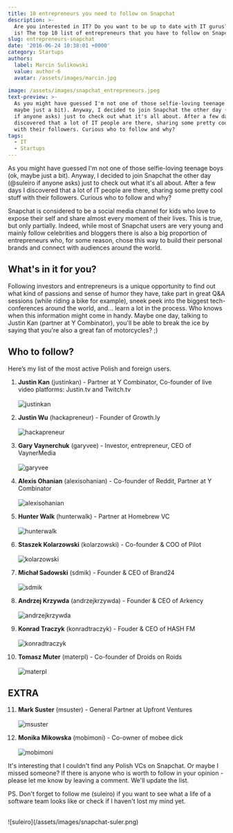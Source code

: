 ```yaml
---
title: 10 entrepreneurs you need to follow on Snapchat
description: >-
  Are you interested in IT? Do you want to be up to date with IT gurus? Here it
  is! The top 10 list of entrepreneurs that you have to follow on Snapchat!
slug: entrepreneurs-snapchat
date: '2016-06-24 10:38:01 +0000'
category: Startups
authors:
  label: Marcin Sulikowski
  value: author-6
  avatar: /assets/images/marcin.jpg
      
image: /assets/images/snapchat_entrepreneurs.jpeg
text-preview: >-
  As you might have guessed I'm not one of those selfie-loving teenage boys (ok,
  maybe just a bit). Anyway, I decided to join Snapchat the other day (@suleiro
  if anyone asks) just to check out what it's all about. After a few days I
  discovered that a lot of IT people are there, sharing some pretty cool stuff
  with their followers. Curious who to follow and why?
tags:
  - IT
  - Startups
---
```

As you might have guessed I'm not one of those selfie-loving teenage boys (ok, maybe just a bit). Anyway, I decided to join Snapchat the other day (@suleiro if anyone asks) just to check out what it's all about. After a few days I discovered that a lot of IT people are there, sharing some pretty cool stuff with their followers. Curious who to follow and why?

Snapchat is considered to be a social media channel for kids who love to expose their self and share almost every moment of their lives. This is true, but only partially. Indeed, while most of Snapchat users are very young and mainly follow celebrities and bloggers there is also a big proportion of entrepreneurs who, for some reason, chose this way to build their personal brands and connect with audiences around the world.

## What's in it for you?

Following investors and entrepreneurs is a unique opportunity to find out what kind of passions and sense of humor they have, take part in great Q&A sessions (while riding a bike for example), sneek peek into the biggest tech-conferences around the world, and... learn a lot in the process. Who knows when this information might come in handy. Maybe one day, talking to Justin Kan (partner at Y Combinator), you'll be able to break the ice by saying that you're also a great fan of motorcycles? ;)

## Who to follow?

Here’s my list of the most active Polish and foreign users.

1. **Justin Kan** (justinkan) - Partner at Y Combinator, Co-founder of live video platforms: Justin.tv and Twitch.tv
    <br><br>
    ![justinkan](/assets/images/snapchat-justin-kan.png)

2. **Justin Wu** (hackapreneur) - Founder of Growth.ly
    <br><br>
    ![hackapreneur](/assets/images/snapchat-justin-wu.png)

3. **Gary Vaynerchuk** (garyvee) - Investor, entrepreneur, CEO of VaynerMedia
    <br><br>
    ![garyvee](/assets/images/snapchat-gary-vaynerchuk.png)

4. **Alexis Ohanian** (alexisohanian) - Co-founder of Reddit, Partner at Y Combinator
    <br><br>
    ![alexisohanian](/assets/images/snapchat-alexis-ohanian.png)

5. **Hunter Walk** (hunterwalk) - Partner at Homebrew VC
    <br><br>
    ![hunterwalk](/assets/images/snapchat-hunter-walk.png)

6. **Staszek Kolarzowski** (kolarzowski) - Co-founder & COO of Pilot
    <br><br>
    ![kolarzowski](/assets/images/snapchat-staszek-kolarzowski.png)

7. **Michał Sadowski** (sdmik) - Founder & CEO of Brand24
    <br><br>
    ![sdmik](/assets/images/snapchat-michal-sadowski.png)

8. **Andrzej Krzywda** (andrzejkrzywda) - Founder & CEO of Arkency
    <br><br>
    ![andrzejkrzywda](/assets/images/snapchat-andrzej-krzywda.png)

9. **Konrad Traczyk** (konradtraczyk) - Fouder & CEO of HASH FM
    <br><br>
    ![konradtraczyk](/assets/images/snapchat-konrad-traczyk.png)

10. **Tomasz Muter** (materpl) - Co-founder of Droids on Roids
    <br><br>
    ![materpl](/assets/images/snapchat-tomasz-muter.png)

## EXTRA

11. **Mark Suster** (msuster) - General Partner at Upfront Ventures
    <br><br>
    ![msuster](/assets/images/snapchat-mark-suster.png)

12. **Monika Mikowska** (mobimoni) - Co-owner of mobee dick
    <br><br>
    ![mobimoni](/assets/images/snapchat-monika-mikowska.png)

It's interesting that I couldn't find any Polish VCs on Snapchat. Or maybe I missed someone? If there is anyone who is worth to follow in your opinion - please let me know by leaving a comment. We'll update the list.

PS. Don't forget to follow me (suleiro) if you want to see what a life of a software team looks like or check if I haven't lost my mind yet.

<br>
![suleiro](/assets/images/snapchat-suler.png)
